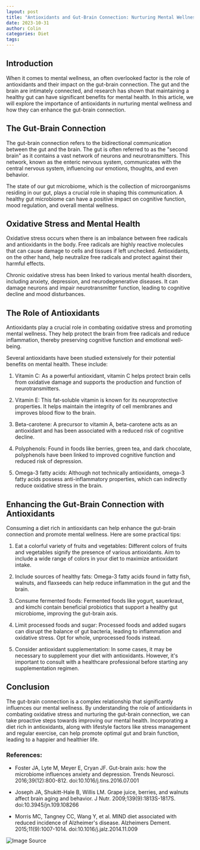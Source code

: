 ```yaml
---
layout: post
title: "Antioxidants and Gut-Brain Connection: Nurturing Mental Wellness"
date: 2023-10-31
author: Colin
categories: Diet
tags: 
---
```


## Introduction

When it comes to mental wellness, an often overlooked factor is the role of antioxidants and their impact on the gut-brain connection. The gut and the brain are intimately connected, and research has shown that maintaining a healthy gut can have significant benefits for mental health. In this article, we will explore the importance of antioxidants in nurturing mental wellness and how they can enhance the gut-brain connection.

## The Gut-Brain Connection

The gut-brain connection refers to the bidirectional communication between the gut and the brain. The gut is often referred to as the "second brain" as it contains a vast network of neurons and neurotransmitters. This network, known as the enteric nervous system, communicates with the central nervous system, influencing our emotions, thoughts, and even behavior.

The state of our gut microbiome, which is the collection of microorganisms residing in our gut, plays a crucial role in shaping this communication. A healthy gut microbiome can have a positive impact on cognitive function, mood regulation, and overall mental wellness.

## Oxidative Stress and Mental Health

Oxidative stress occurs when there is an imbalance between free radicals and antioxidants in the body. Free radicals are highly reactive molecules that can cause damage to cells and tissues if left unchecked. Antioxidants, on the other hand, help neutralize free radicals and protect against their harmful effects.

Chronic oxidative stress has been linked to various mental health disorders, including anxiety, depression, and neurodegenerative diseases. It can damage neurons and impair neurotransmitter function, leading to cognitive decline and mood disturbances.

## The Role of Antioxidants

Antioxidants play a crucial role in combating oxidative stress and promoting mental wellness. They help protect the brain from free radicals and reduce inflammation, thereby preserving cognitive function and emotional well-being.

Several antioxidants have been studied extensively for their potential benefits on mental health. These include:

1. Vitamin C: As a powerful antioxidant, vitamin C helps protect brain cells from oxidative damage and supports the production and function of neurotransmitters.

2. Vitamin E: This fat-soluble vitamin is known for its neuroprotective properties. It helps maintain the integrity of cell membranes and improves blood flow to the brain.

3. Beta-carotene: A precursor to vitamin A, beta-carotene acts as an antioxidant and has been associated with a reduced risk of cognitive decline.

4. Polyphenols: Found in foods like berries, green tea, and dark chocolate, polyphenols have been linked to improved cognitive function and reduced risk of depression.

5. Omega-3 fatty acids: Although not technically antioxidants, omega-3 fatty acids possess anti-inflammatory properties, which can indirectly reduce oxidative stress in the brain.

## Enhancing the Gut-Brain Connection with Antioxidants

Consuming a diet rich in antioxidants can help enhance the gut-brain connection and promote mental wellness. Here are some practical tips:

1. Eat a colorful variety of fruits and vegetables: Different colors of fruits and vegetables signify the presence of various antioxidants. Aim to include a wide range of colors in your diet to maximize antioxidant intake.

2. Include sources of healthy fats: Omega-3 fatty acids found in fatty fish, walnuts, and flaxseeds can help reduce inflammation in the gut and the brain.

3. Consume fermented foods: Fermented foods like yogurt, sauerkraut, and kimchi contain beneficial probiotics that support a healthy gut microbiome, improving the gut-brain axis.

4. Limit processed foods and sugar: Processed foods and added sugars can disrupt the balance of gut bacteria, leading to inflammation and oxidative stress. Opt for whole, unprocessed foods instead.

5. Consider antioxidant supplementation: In some cases, it may be necessary to supplement your diet with antioxidants. However, it's important to consult with a healthcare professional before starting any supplementation regimen.

## Conclusion

The gut-brain connection is a complex relationship that significantly influences our mental wellness. By understanding the role of antioxidants in combating oxidative stress and nurturing the gut-brain connection, we can take proactive steps towards improving our mental health. Incorporating a diet rich in antioxidants, along with lifestyle factors like stress management and regular exercise, can help promote optimal gut and brain function, leading to a happier and healthier life.

### References:

- Foster JA, Lyte M, Meyer E, Cryan JF. Gut-brain axis: how the microbiome influences anxiety and depression. Trends Neurosci. 2016;39(12):800-812. doi:10.1016/j.tins.2016.07.001

- Joseph JA, Shukitt-Hale B, Willis LM. Grape juice, berries, and walnuts affect brain aging and behavior. J Nutr. 2009;139(9):1813S-1817S. doi:10.3945/jn.109.108266

- Morris MC, Tangney CC, Wang Y, et al. MIND diet associated with reduced incidence of Alzheimer's disease. Alzheimers Dement. 2015;11(9):1007-1014. doi:10.1016/j.jalz.2014.11.009

![Image Source](https://source.unsplash.com/1600x900/?mental-wellness)